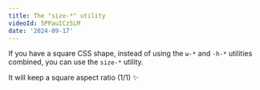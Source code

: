 ```yaml
---
title: The "size-*" utility
videoId: 5PPauICz5LM
date: '2024-09-17'
---
```


If you have a square CSS shape, instead of using the `w-*` and `-h-*` utilities combined, you can use the `size-*` utility.

It will keep a square aspect ratio (1/1) ✨
